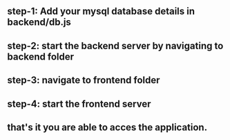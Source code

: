 ## step-1: Add your mysql database details in backend/db.js
## step-2: start the backend server by navigating to backend folder
## step-3: navigate to frontend folder
## step-4: start the frontend server

## that's it you are able to acces the application.